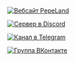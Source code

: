 [![Вебсайт PepeLand](https://gist.githubusercontent.com/rilaveon/d035c28fef04cc163d4f8ee34539befe/raw/ee6cefe91d31786b9f8ab1861cc1617c7f593c25/own__website.svg)](https://pepeland.net)

[![Сервер в Discord](https://gist.githubusercontent.com/rilaveon/d035c28fef04cc163d4f8ee34539befe/raw/ee6cefe91d31786b9f8ab1861cc1617c7f593c25/social__discord.svg)](https://pepeland.net/ds)

[![Канал в Telegram](https://gist.githubusercontent.com/rilaveon/d035c28fef04cc163d4f8ee34539befe/raw/ee6cefe91d31786b9f8ab1861cc1617c7f593c25/social__telegram.svg)](https://pepeland.net/tg)

[![Группа ВКонтакте](https://gist.githubusercontent.com/rilaveon/d035c28fef04cc163d4f8ee34539befe/raw/21768db8c24966cfb719323f5a63fe77b082b4a1/social__vk.svg)](https://pepeland.net/vk)
